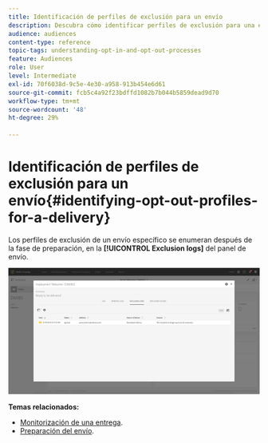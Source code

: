 ```yaml
---
title: Identificación de perfiles de exclusión para un envío
description: Descubra cómo identificar perfiles de exclusión para una entrega.
audience: audiences
content-type: reference
topic-tags: understanding-opt-in-and-opt-out-processes
feature: Audiences
role: User
level: Intermediate
exl-id: 70f6038d-9c5e-4e30-a958-913b454e6d61
source-git-commit: fcb5c4a92f23bdffd1082b7b044b5859dead9d70
workflow-type: tm+mt
source-wordcount: '48'
ht-degree: 29%

---
```


# Identificación de perfiles de exclusión para un envío{#identifying-opt-out-profiles-for-a-delivery}

Los perfiles de exclusión de un envío específico se enumeran después de la fase de preparación, en la **[!UICONTROL Exclusion logs]** del panel de envío.

![](assets/exclusion_blocklisting.png)

**Temas relacionados:**

* [Monitorización de una entrega](../../sending/using/monitoring-a-delivery.md#exclusion-logs).
* [Preparación del envío](../../sending/using/preparing-the-send.md).
